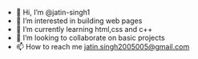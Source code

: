 - 👋 Hi, I’m @jatin-singh1
- 👀 I’m interested in building web pages
- 🌱 I’m currently learning html,css and c++ 
- 💞️ I’m looking to collaborate on basic projects
- 📫 How to reach me jatin.singh2005005@gmail.com

<!---
jatin-singh1/jatin-singh1 is a ✨ special ✨ repository because its `README.md` (this file) appears on your GitHub profile.
You can click the Preview link to take a look at your changes.
--->
